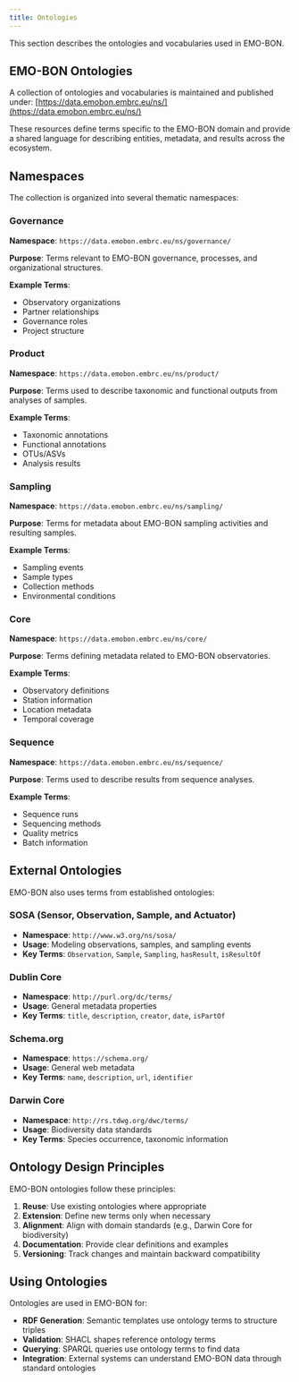 ```yaml
---
title: Ontologies
---
```


This section describes the ontologies and vocabularies used in EMO-BON.

## EMO-BON Ontologies

A collection of ontologies and vocabularies is maintained and published under:
[https://data.emobon.embrc.eu/ns/](https://data.emobon.embrc.eu/ns/)

These resources define terms specific to the EMO-BON domain and provide a shared language for describing entities, metadata, and results across the ecosystem.

## Namespaces

The collection is organized into several thematic namespaces:

### Governance

**Namespace**: `https://data.emobon.embrc.eu/ns/governance/`

**Purpose**: Terms relevant to EMO-BON governance, processes, and organizational structures.

**Example Terms**:
- Observatory organizations
- Partner relationships
- Governance roles
- Project structure

### Product

**Namespace**: `https://data.emobon.embrc.eu/ns/product/`

**Purpose**: Terms used to describe taxonomic and functional outputs from analyses of samples.

**Example Terms**:
- Taxonomic annotations
- Functional annotations
- OTUs/ASVs
- Analysis results

### Sampling

**Namespace**: `https://data.emobon.embrc.eu/ns/sampling/`

**Purpose**: Terms for metadata about EMO-BON sampling activities and resulting samples.

**Example Terms**:
- Sampling events
- Sample types
- Collection methods
- Environmental conditions

### Core

**Namespace**: `https://data.emobon.embrc.eu/ns/core/`

**Purpose**: Terms defining metadata related to EMO-BON observatories.

**Example Terms**:
- Observatory definitions
- Station information
- Location metadata
- Temporal coverage

### Sequence

**Namespace**: `https://data.emobon.embrc.eu/ns/sequence/`

**Purpose**: Terms used to describe results from sequence analyses.

**Example Terms**:
- Sequence runs
- Sequencing methods
- Quality metrics
- Batch information

## External Ontologies

EMO-BON also uses terms from established ontologies:

### SOSA (Sensor, Observation, Sample, and Actuator)

- **Namespace**: `http://www.w3.org/ns/sosa/`
- **Usage**: Modeling observations, samples, and sampling events
- **Key Terms**: `Observation`, `Sample`, `Sampling`, `hasResult`, `isResultOf`

### Dublin Core

- **Namespace**: `http://purl.org/dc/terms/`
- **Usage**: General metadata properties
- **Key Terms**: `title`, `description`, `creator`, `date`, `isPartOf`

### Schema.org

- **Namespace**: `https://schema.org/`
- **Usage**: General web metadata
- **Key Terms**: `name`, `description`, `url`, `identifier`

### Darwin Core

- **Namespace**: `http://rs.tdwg.org/dwc/terms/`
- **Usage**: Biodiversity data standards
- **Key Terms**: Species occurrence, taxonomic information

## Ontology Design Principles

EMO-BON ontologies follow these principles:

1. **Reuse**: Use existing ontologies where appropriate
2. **Extension**: Define new terms only when necessary
3. **Alignment**: Align with domain standards (e.g., Darwin Core for biodiversity)
4. **Documentation**: Provide clear definitions and examples
5. **Versioning**: Track changes and maintain backward compatibility

## Using Ontologies

Ontologies are used in EMO-BON for:

- **RDF Generation**: Semantic templates use ontology terms to structure triples
- **Validation**: SHACL shapes reference ontology terms
- **Querying**: SPARQL queries use ontology terms to find data
- **Integration**: External systems can understand EMO-BON data through standard ontologies
